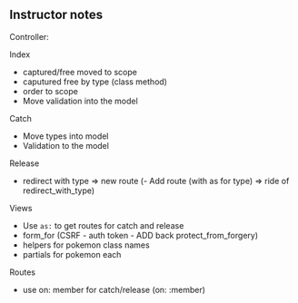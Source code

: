 ## Instructor notes



Controller:

Index

- captured/free moved to scope
- caputured free by type (class method)
- order to scope
- Move validation into the model

Catch
- Move types into model
- Validation to the model

Release
- redirect with type => new route (- Add route (with as for type) => ride of redirect_with_type)

Views
- Use `as:` to get routes for catch and release
- form_for (CSRF - auth token - ADD back protect_from_forgery)
- helpers for pokemon class names
- partials for pokemon each

Routes
- use on: member for catch/release (on: :member)